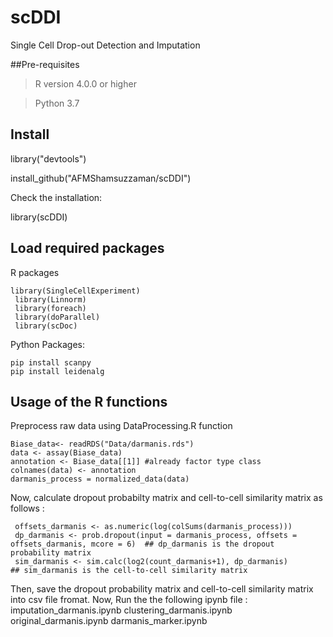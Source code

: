 # scDDI

Single Cell Drop-out Detection and Imputation

##Pre-requisites

> R version  4.0.0 or higher

> Python 3.7

## Install
library("devtools")

install_github("AFMShamsuzzaman/scDDI")

Check the installation:

library(scDDI)

## Load required packages

R packages

    library(SingleCellExperiment)
     library(Linnorm)
     library(foreach)
     library(doParallel)
     library(scDoc)


Python Packages: 
 
    pip install scanpy
    pip install leidenalg


## Usage of the R functions

Preprocess raw data using DataProcessing.R function

    Biase_data<- readRDS("Data/darmanis.rds")
    data <- assay(Biase_data) 
    annotation <- Biase_data[[1]] #already factor type class
    colnames(data) <- annotation
    darmanis_process = normalized_data(data)

Now, calculate dropout probabilty matrix and cell-to-cell similarity matrix as follows :

     offsets_darmanis <- as.numeric(log(colSums(darmanis_process)))
     dp_darmanis <- prob.dropout(input = darmanis_process, offsets = offsets_darmanis, mcore = 6)  ## dp_darmanis is the dropout probability matrix
     sim_darmanis <- sim.calc(log2(count_darmanis+1), dp_darmanis)                       ## sim_darmanis is the cell-to-cell similarity matrix

Then, save the dropout probability matrix and cell-to-cell similarity matrix into csv file fromat. 
Now, Run the the following ipynb file :
imputation_darmanis.ipynb
clustering_darmanis.ipynb
original_darmanis.ipynb
darmanis_marker.ipynb
